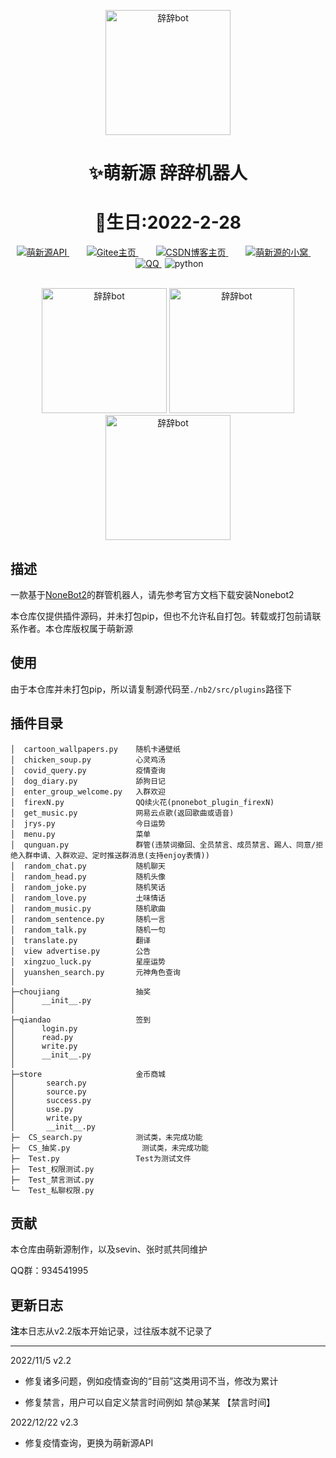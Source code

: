 <p align="center">
  <a href="https://v2.nonebot.dev/"><img src="https://zsy.juncikeji.xyz/i/img/icon_cici.png" width="200" height="200" alt="辞辞bot"></a>
</p>


<div align="center">
    <h1 align="center">✨萌新源 辞辞机器人</h1>
     <h1 align="center">🎂生日:2022-2-28</h1>
</div>
<p align="center">
	<!-- 萌新源API -->
	<a style="margin-inline:5px" target="_blank" href="https://api.juncikeji.xyz/">
		<img src="https://img.shields.io/badge/API-萌新源-blue?style=flat&logo=PHP" title="萌新源API">
	</a>&emsp;
	<!-- Gitee主页 -->
	<a style="margin-inline:5px" target="_blank" href="https://gitee.com/meng-xinyuan-mxy">
		<img src="https://img.shields.io/badge/Gitee-Home-blue?style=flat&logo=Gitee" title="Gitee主页">
	</a>&emsp;
	<!-- CSDN博客 -->
	<a style="margin-inline:5px" target="_blank" href="https://blog.csdn.net/m0_66648798">
		<img src="https://img.shields.io/badge/CSDN-博客-c32136?style=flat&logo=C" title="CSDN博客主页">
	</a>&emsp;
	<!-- 萌新源的小窝 -->
	<a style="margin-inline:5px" target="_blank" href="http://blog.juncikeji.xyz/">
		<img src="https://img.shields.io/badge/Blog-个人博客-FDE6E0?style=flat&logo=Blogger" title="萌新源的小窝">
	</a>&emsp;
	<!-- QQ群 -->
	<a style="margin-inline:5px" target="_blank" href="https://jq.qq.com/?_wv=1027&k=5Ot4AUXh">
		<img src="https://img.shields.io/badge/腾讯-QQ群-0cedbe?style=flat&logo=Tencent QQ" title="QQ">
	</a>
	<!-- py版本 -->
	<img src="https://img.shields.io/badge/python-3.7.3+-blue" alt="python">
</p></br>

<div align="center">
    <img src="https://gitee.com/yevin_bot/cici-bot/raw/master/img/virtual_01.png" width="200px" alt="辞辞bot">
<img src="https://gitee.com/yevin_bot/cici-bot/raw/master/img/virtual_02.png" width="200px" alt="辞辞bot">
<img src="https://gitee.com/yevin_bot/cici-bot/raw/master/img/virtual_03.png" width="200px" alt="辞辞bot">
</div>


## 描述

一款基于[NoneBot2](https://v2.nonebot.dev/)的群管机器人，请先参考官方文档下载安装Nonebot2

本仓库仅提供插件源码，并未打包pip，但也不允许私自打包。转载或打包前请联系作者。本仓库版权属于萌新源

## 使用
由于本仓库并未打包pip，所以请复制源代码至`./nb2/src/plugins`路径下



## 插件目录
```
│  cartoon_wallpapers.py	随机卡通壁纸
│  chicken_soup.py			心灵鸡汤
│  covid_query.py			疫情查询
│  dog_diary.py				舔狗日记
│  enter_group_welcome.py	入群欢迎
│  firexN.py				QQ续火花(pnonebot_plugin_firexN)
│  get_music.py             网易云点歌(返回歌曲或语音)
│  jrys.py					今日运势
│  menu.py					菜单	
│  qunguan.py				群管(违禁词撤回、全员禁言、成员禁言、踢人、同意/拒绝入群申请、入群欢迎、定时推送群消息(支持enjoy表情))
│  random_chat.py			随机聊天
│  random_head.py			随机头像
│  random_joke.py			随机笑话
│  random_love.py			土味情话
│  random_music.py			随机歌曲
│  random_sentence.py		随机一言
│  random_talk.py			随机一句
│  translate.py				翻译
│  view advertise.py		公告
│  xingzuo_luck.py			星座运势
│  yuanshen_search.py		元神角色查询
│
├─choujiang					抽奖
│      __init__.py
│
├─qiandao					签到
│      login.py
│      read.py
│      write.py
│      __init__.py
│
├─store						金币商城
│       search.py
│       source.py
│       success.py
│       use.py
│       write.py
│       __init__.py
├─  CS_search.py			测试类，未完成功能
├─  CS_抽奖.py				测试类，未完成功能        
├─  Test.py					Test为测试文件
├─  Test_权限测试.py
├─  Test_禁言测试.py
└─  Test_私聊权限.py        
```

## 贡献
本仓库由萌新源制作，以及sevin、张时贰共同维护

QQ群：934541995

## 更新日志

**注**本日志从v2.2版本开始记录，过往版本就不记录了

------

2022/11/5  v2.2

- 修复诸多问题，例如疫情查询的“目前”这类用词不当，修改为累计

- 修复禁言，用户可以自定义禁言时间例如 禁@某某 【禁言时间】


2022/12/22  v2.3

- 修复疫情查询，更换为萌新源API